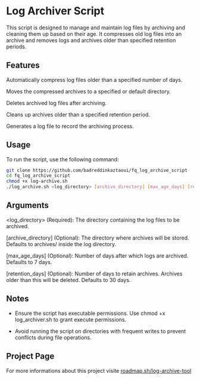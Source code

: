 # Log Archiver Script

This script is designed to manage and maintain log files by archiving and cleaning them up based on their age. It compresses old log files into an archive and removes logs and archives older than specified retention periods.

## Features

Automatically compress log files older than a specified number of days.

Moves the compressed archives to a specified or default directory.

Deletes archived log files after archiving.

Cleans up archives older than a specified retention period.

Generates a log file to record the archiving process.

## Usage

To run the script, use the following command:

```bash
git clone https://github.com/badreddinkaztaoui/fq_log_archive_script
cd fq_log_archive_script
chmod +x log-archive.sh
./log_archive.sh <log_directory> [archive_directory] [max_age_days] [retention_days]
```

## Arguments

<log_directory> (Required): The directory containing the log files to be archived.

[archive_directory] (Optional): The directory where archives will be stored. Defaults to archives/ inside the log directory.

[max_age_days] (Optional): Number of days after which logs are archived. Defaults to 7 days.

[retention_days] (Optional): Number of days to retain archives. Archives older than this will be deleted. Defaults to 30 days.

## Notes

- Ensure the script has executable permissions. Use chmod +x log_archiver.sh to grant execute permissions.

- Avoid running the script on directories with frequent writes to prevent conflicts during file operations.

## Project Page

For more informations about this project visite [roadmap.sh/log-archive-tool]([https://roadmap.sh/projects/log-archive-tool])
